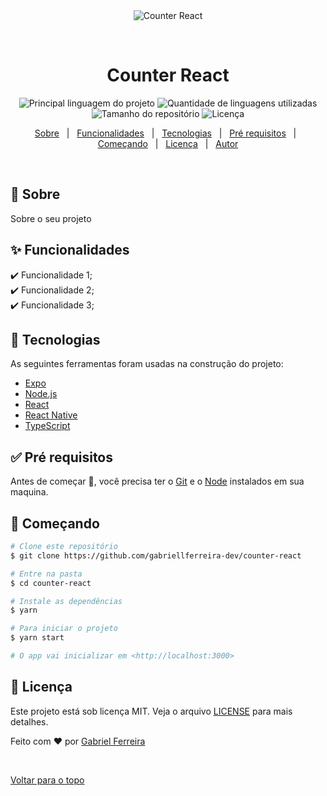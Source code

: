 <div align="center" id="top"> 
  <img src="./.github/app.gif" alt="Counter React" />

  &#xa0;

  <!-- <a href="https://counterreact.netlify.com">Demo</a> -->
</div>

<h1 align="center">Counter React</h1>

<p align="center">
  <img alt="Principal linguagem do projeto" src="https://img.shields.io/github/languages/top/gabriellferreira-dev/counter-react?color=56BEB8">

  <img alt="Quantidade de linguagens utilizadas" src="https://img.shields.io/github/languages/count/gabriellferreira-dev/counter-react?color=56BEB8">

  <img alt="Tamanho do repositório" src="https://img.shields.io/github/repo-size/gabriellferreira-dev/counter-react?color=56BEB8">

  <img alt="Licença" src="https://img.shields.io/github/license/gabriellferreira-dev/counter-react?color=56BEB8">

  <!-- <img alt="Github issues" src="https://img.shields.io/github/issues/gabriellferreira-dev/counter-react?color=56BEB8" /> -->

  <!-- <img alt="Github forks" src="https://img.shields.io/github/forks/gabriellferreira-dev/counter-react?color=56BEB8" /> -->

  <!-- <img alt="Github stars" src="https://img.shields.io/github/stars/gabriellferreira-dev/counter-react?color=56BEB8" /> -->
</p>

<!-- Status -->

<!-- <h4 align="center"> 
	🚧  Counter React 🚀 Em construção...  🚧
</h4> 

<hr> -->

<p align="center">
  <a href="#dart-sobre">Sobre</a> &#xa0; | &#xa0; 
  <a href="#sparkles-funcionalidades">Funcionalidades</a> &#xa0; | &#xa0;
  <a href="#rocket-tecnologias">Tecnologias</a> &#xa0; | &#xa0;
  <a href="#white_check_mark-pré-requisitos">Pré requisitos</a> &#xa0; | &#xa0;
  <a href="#checkered_flag-começando">Começando</a> &#xa0; | &#xa0;
  <a href="#memo-licença">Licença</a> &#xa0; | &#xa0;
  <a href="https://github.com/gabriellferreira-dev" target="_blank">Autor</a>
</p>

<br>

## :dart: Sobre ##

Sobre o seu projeto

## :sparkles: Funcionalidades ##

:heavy_check_mark: Funcionalidade 1;\
:heavy_check_mark: Funcionalidade 2;\
:heavy_check_mark: Funcionalidade 3;

## :rocket: Tecnologias ##

As seguintes ferramentas foram usadas na construção do projeto:

- [Expo](https://expo.io/)
- [Node.js](https://nodejs.org/en/)
- [React](https://pt-br.reactjs.org/)
- [React Native](https://reactnative.dev/)
- [TypeScript](https://www.typescriptlang.org/)

## :white_check_mark: Pré requisitos ##

Antes de começar :checkered_flag:, você precisa ter o [Git](https://git-scm.com) e o [Node](https://nodejs.org/en/) instalados em sua maquina.

## :checkered_flag: Começando ##

```bash
# Clone este repositório
$ git clone https://github.com/gabriellferreira-dev/counter-react

# Entre na pasta
$ cd counter-react

# Instale as dependências
$ yarn

# Para iniciar o projeto
$ yarn start

# O app vai inicializar em <http://localhost:3000>
```

## :memo: Licença ##

Este projeto está sob licença MIT. Veja o arquivo [LICENSE](LICENSE.md) para mais detalhes.


Feito com :heart: por <a href="https://github.com/gabriellferreira-dev" target="_blank">Gabriel Ferreira</a>

&#xa0;

<a href="#top">Voltar para o topo</a>
